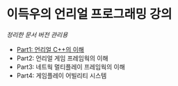 # 이득우의 언리얼 프로그래밍 강의

*정리한 문서 버전 관리용*

- [Part1: 언리얼 C++의 이해](./Part1/README.md)
- Part2: 언리얼 게임 프레임웍의 이해
- Part3: 네트웍 멀티플레이 프레임웍의 이해
- Part4: 게임플레이 어빌리티 시스템